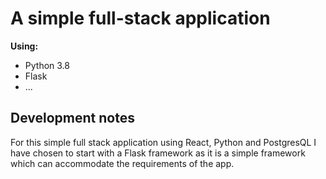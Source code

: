 # A simple full-stack application

**Using:**
- Python 3.8
- Flask
- ...

## Development notes
For this simple full stack application using React, Python and PostgresQL I have chosen to start with a Flask framework as it is a simple framework which can accommodate the requirements of the app.